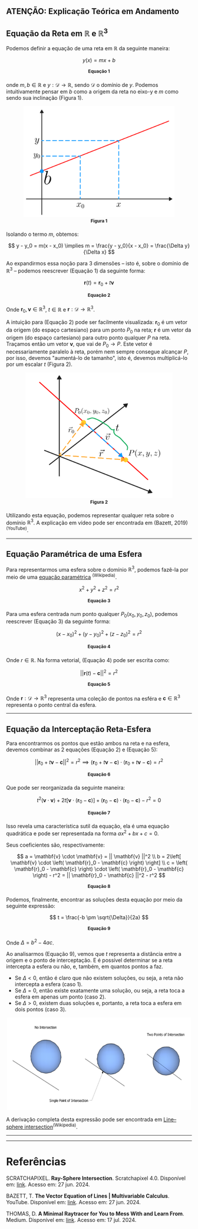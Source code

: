## ATENÇÃO: Explicação Teórica em Andamento

## Equação da Reta em $\mathbb{R}$ e $\mathbb{R}^3$

Podemos definir a equação de uma reta em $\mathbb{R}$ da seguinte maneira:

$$
y(x) = mx + b
$$

<div align="center" style="margin-bottom:20px; font-size:12px">
    <b>Equação 1</b>
</div>

onde $m, b \in \mathbb{R}$ e $y : \mathcal{D} \rightarrow \mathbb{R}$, sendo $\mathcal{D}$ o domínio de $y$. Podemos intuitivamente pensar em $b$ como a origem da reta no eixo-y e $m$ como sendo sua inclinação (Figura 1). 

<center><img src="img/figura1.png" style="width:410px; height: 300px;"/></center>

<div align="center" style="margin-bottom:20px; font-size:12px">
    <b>Figura 1</b>
</div>

Isolando o termo $m$, obtemos:

$$
y - y_0 = m(x - x_0) \implies m = \frac{y - y_0}{x - x_0} = \frac{\Delta y}{\Delta x} 
$$

Ao expandirmos essa noção para 3 dimensões – isto é, sobre o domínio de $\mathbb{R}^3$ – podemos reescrever (Equação 1) da seguinte forma: 

$$
\mathbf{r}(t) = \mathbf{r}_0 + t\mathbf{v}
$$

<div align="center" style="margin-bottom:20px; font-size:12px">
    <b>Equação 2</b>
</div>

Onde $\mathbf{r}_0, \mathbf{v} \in \mathbb{R}^3$, $t \in \mathbb{R}$ e $\mathbf{r}: \mathcal{D} \rightarrow \mathbb{R}^3$.

A intuição para (Equação 2) pode ser facilmente visualizada: $\mathbf{r}_0$ é um vetor da origem (do espaço cartesiano) para um ponto $P_0$ na reta; $\mathbf{r}$ é um vetor da origem (do espaço cartesiano) para outro ponto qualquer $P$ na reta. Traçamos então um vetor $\mathbf{v}$, que vai de $P_0 \rightarrow P$. Este vetor é necessariamente paralelo à reta, porém nem sempre consegue alcançar $P$, por isso, devemos "aumentá-lo de tamanho", isto é, devemos multiplicá-lo por um escalar $t$ (Figura 2). 

<center><img src="img/figura2.png" style="width:400px; height: 340px;"/></center>

<div align="center" style="margin-bottom:20px; font-size:12px">
    <b>Figura 2</b>
</div>

Utilizando esta equação, podemos representar qualquer reta sobre o domínio $\mathbb{R}^3$.
A explicação em vídeo pode ser encontrada em (Bazett, 2019) <sup>(YouTube)</sup>.

---

## Equação Paramétrica de uma Esfera

Para representarmos uma esfera sobre o domínio $\mathbb{R}^3$, podemos fazê-la por meio de uma [equação paramétrica](https://en.wikipedia.org/wiki/Parametric_equation) <sup>(Wikipedia)</sup>.

$$
x^2 + y^2 + z^2 = r^2
$$

<div align="center" style="margin-bottom:20px; font-size:12px">
    <b>Equação 3</b>
</div>

Para uma esfera centrada num ponto qualquer $P_0(x_0, y_0, z_0)$, podemos reescrever (Equação 3) da seguinte forma:

$$
(x - x_0)^2 + (y - y_0)^2 + (z - z_0)^2 = r^2
$$

<div align="center" style="margin-bottom:20px; font-size:12px">
    <b>Equação 4</b>
</div>

Onde $r \in \mathbb{R}$.
Na forma vetorial, (Equação 4) pode ser escrita como:

$$
|| \mathbf{r}(t) - \mathbf{c} ||^2 = r^2
$$

<div align="center" style="margin-bottom:20px; font-size:12px">
    <b>Equação 5</b>
</div>

Onde $\mathbf{r}: \mathcal{D} \rightarrow \mathbb{R}^3$ representa uma coleção de pontos na esféra e $\mathbf{c} \in \mathbb{R}^3$ representa o ponto central da esfera.

---

## Equação da Interceptação Reta-Esfera

Para encontrarmos os pontos que estão ambos na reta e na esfera, devemos combinar as 2 equações (Equação 2) e (Equação 5):

$$
|| \mathbf{r}_0 + t\mathbf{v} - \mathbf{c} ||^2 = r^2 \implies \left( \mathbf{r}_0 + t\mathbf{v} - \mathbf{c} \right) \cdot \left( \mathbf{r}_0 + t\mathbf{v} - \mathbf{c} \right) = r^2
$$

<div align="center" style="margin-bottom:20px; font-size:12px">
    <b>Equação 6</b>
</div>

Que pode ser reorganizada da seguinte maneira:

$$
t^2 \left( \mathbf{v} \cdot \mathbf{v} \right) + 2t\left[ \mathbf{v} \cdot \left( \mathbf{r}_0 - \mathbf{c} \right) \right] + \left( \mathbf{r}_0 - \mathbf{c} \right) \cdot \left( \mathbf{r}_0 - \mathbf{c} \right) - r^2 = 0
$$

<div align="center" style="margin-bottom:20px; font-size:12px">
    <b>Equação 7</b>
</div>

Isso revela uma característica sutil da equação, ela é uma equação quadrática e pode ser representada na forma $ax^2 + bx + c = 0$.

Seus coeficientes são, respectivamente:

$$
a = \mathbf{v} \cdot \mathbf{v} = || \mathbf{v} ||^2 \\
b = 2\left[ \mathbf{v} \cdot \left( \mathbf{r}_0 - \mathbf{c} \right) \right] \\
c = \left( \mathbf{r}_0 - \mathbf{c} \right) \cdot \left( \mathbf{r}_0 - \mathbf{c} \right) - r^2 = || \mathbf{r}_0 - \mathbf{c} ||^2 - r^2
$$

<div align="center" style="margin-bottom:20px; font-size:12px">
    <b>Equação 8</b>
</div>

Podemos, finalmente, encontrar as soluções desta equação por meio da seguinte expressão:

$$
t = \frac{-b \pm \sqrt{\Delta}}{2a}
$$

<div align="center" style="margin-bottom:20px; font-size:12px">
    <b>Equação 9</b>
</div>

Onde $\Delta = b^2 - 4ac$.

Ao analisarmos (Equação 9), vemos que $t$ representa a distância entre a origem e o ponto de interceptação. E é possível determinar se a reta intercepta a esfera ou não, e, também, em quantos pontos a faz.

- Se $\Delta < 0$, então é claro que não existem soluções, ou seja, a reta não intercepta a esfera (caso 1).
- Se $\Delta = 0$, então existe exatamente uma solução, ou seja, a reta toca a esfera em apenas um ponto (caso 2).
- Se $\Delta > 0$, existem duas soluções e, portanto, a reta toca a esfera em dois pontos (caso 3).

<center><img src="img/figura3.png" style="width:500px; height: 250px;"/></center>

A derivação completa desta expressão pode ser encontrada em <a href="https://en.wikipedia.org/wiki/Line%E2%80%93sphere_intersection">Line–sphere intersection</a><sup>(Wikipedia)</sup>.


---



---

# Referências

SCRATCHAPIXEL. **Ray-Sphere Intersection**. Scratchapixel 4.0. Disponível em: <a href="https://www.scratchapixel.com/lessons/3d-basic-rendering/minimal-ray-tracer-rendering-simple-shapes/ray-sphere-intersection.html">link</a>. Acesso em: 27 jun. 2024.

BAZETT, T. **The Vector Equation of Lines | Multivariable Calculus**. YouTube. Disponível em: <a href="https://youtu.be/iOeGgZIfryg">link</a>. Acesso em: 27 jun. 2024.

THOMAS, D. **A Minimal Raytracer for You to Mess With and Learn From**. Medium. Disponível em: <a href="https://medium.com/swlh/a-minimal-raytracer-for-you-to-mess-with-and-learn-from-4502115519cc">link</a>. Acesso em: 17 jul. 2024. 
